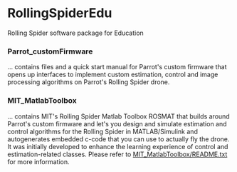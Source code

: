 # RollingSpiderEdu
Rolling Spider software package for Education

### Parrot_customFirmware
... contains files and a quick start manual for Parrot's custom firmware that opens up interfaces to implement custom estimation, control and image processing algorithms on Parrot's Rolling Spider drone.

### MIT_MatlabToolbox
... contains MIT's Rolling Spider Matlab Toolbox ROSMAT that builds around Parrot's custom firmware and let's you design and simulate estimation and control algorithms for the Rolling Spider in MATLAB/Simulink and autogenerates embedded c-code that you can use to actually fly the drone. It was initially developed to enhance the learning experience of control and estimation-related classes.  Please refer to [MIT_MatlabToolbox/README.txt](https://github.com/Parrot-Developers/RollingSpiderEdu/blob/master/MIT_MatlabToolbox/README.txt) for more information.


